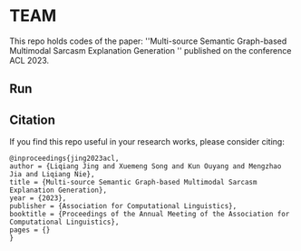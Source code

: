 # TEAM
This repo holds codes of the paper: ''Multi-source Semantic Graph-based Multimodal Sarcasm Explanation Generation '' published on the conference ACL 2023.


## Run


## Citation

If you find this repo useful in your research works, please consider citing:

```
@inproceedings{jing2023acl,
author = {Liqiang Jing and Xuemeng Song and Kun Ouyang and Mengzhao Jia and Liqiang Nie},
title = {Multi-source Semantic Graph-based Multimodal Sarcasm Explanation Generation},
year = {2023},
publisher = {Association for Computational Linguistics},
booktitle = {Proceedings of the Annual Meeting of the Association for Computational Linguistics},
pages = {}
}
```
